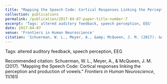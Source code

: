 ```yaml
---
title: "Mapping the Speech Code: Cortical Responses Linking the Perception and Production of Vowels."
collection: publications
permalink: /publication/2017-04-07-paper-title-number-7
excerpt: 'Tags: altered auditory feedback, speech perception, EEG'
date: 2017-04-07
venue: 'Frontiers in Human Neuroscience'
citation: 'Schuerman, W. L., Meyer, A., &amp; McQueen, J. M. (2017). &quot;Mapping the Speech Code: Cortical responses linking the perception and production of vowels.&quot; <i>Frontiers in Human Neuroscience</i>, 11(161)'
---
```

Tags: altered auditory feedback, speech perception, EEG

Recommended citation: Schuerman, W. L., Meyer, A., & McQueen, J. M. (2017). "Mapping the Speech Code: Cortical responses linking the perception and production of vowels." <i>Frontiers in Human Neuroscience</i>, 11(161)